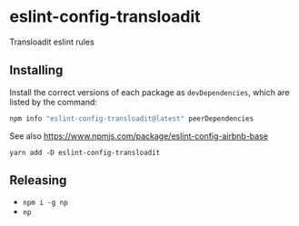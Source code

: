 # eslint-config-transloadit
Transloadit eslint rules

## Installing

Install the correct versions of each package as `devDependencies`, which are listed by the command:

```bash
npm info "eslint-config-transloadit@latest" peerDependencies
```

See also https://www.npmjs.com/package/eslint-config-airbnb-base

```
yarn add -D eslint-config-transloadit
```

## Releasing

- `npm i -g np`
- `np`